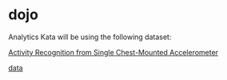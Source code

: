 # dojo

Analytics Kata will be using the following dataset: 

[Activity Recognition from Single Chest-Mounted Accelerometer](https://archive.ics.uci.edu/ml/datasets/Activity+Recognition+from+Single+Chest-Mounted+Accelerometer)

[data](https://archive.ics.uci.edu/ml/machine-learning-databases/00287/Activity%20Recognition%20from%20Single%20Chest-Mounted%20Accelerometer.zip)

